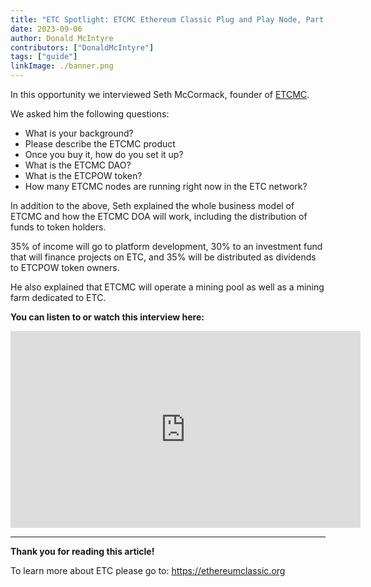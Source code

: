 ```yaml
---
title: "ETC Spotlight: ETCMC Ethereum Classic Plug and Play Node, Part II"
date: 2023-09-06
author: Donald McIntyre
contributors: ["DonaldMcIntyre"]
tags: ["guide"]
linkImage: ./banner.png
---
```


In this opportunity we interviewed Seth McCormack, founder of [ETCMC](https://etcmc.org). 

We asked him the following questions: 

- What is your background? 
- Please describe the ETCMC product 
- Once you buy it, how do you set it up? 
- What is the ETCMC DAO? 
- What is the ETCPOW token? 
- How many ETCMC nodes are running right now in the ETC network? 

In addition to the above, Seth explained the whole business model of ETCMC and how the ETCMC DOA will work, including the distribution of funds to token holders. 

35% of income will go to platform development, 30% to an investment fund that will finance projects on ETC, and 35% will be distributed as dividends to ETCPOW token owners. 

He also explained that ETCMC will operate a mining pool as well as a mining farm dedicated to ETC.

**You can listen to or watch this interview here:**

<iframe width="560" height="315" src="https://www.youtube.com/embed/OOHzxCZ0iZw?si=EEIWaqR4apf5O19x" title="YouTube video player" frameborder="0" allow="accelerometer; autoplay; clipboard-write; encrypted-media; gyroscope; picture-in-picture; web-share" allowfullscreen></iframe>

---

**Thank you for reading this article!**

To learn more about ETC please go to: https://ethereumclassic.org
